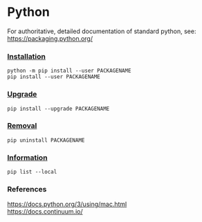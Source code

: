 # Python
For authoritative, detailed documentation of standard python, see: <https://packaging.python.org/>

### [Installation](https://packaging.python.org/installing/#installing-from-pypi)
    python -m pip install --user PACKAGENAME
    pip install --user PACKAGENAME

### [Upgrade](https://packaging.python.org/installing/#upgrading-packages)
    pip install --upgrade PACKAGENAME

### [Removal](https://pip.pypa.io/en/stable/user_guide/#uninstalling-packages)
    pip uninstall PACKAGENAME

### [Information](https://pip.pypa.io/en/stable/user_guide/#listing-packages)
    pip list --local

### References
<https://docs.python.org/3/using/mac.html>  
<https://docs.continuum.io/>
